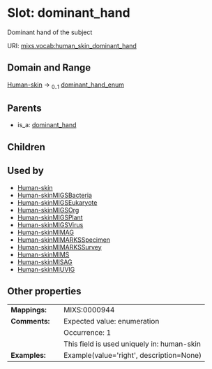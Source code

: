 
# Slot: dominant_hand


Dominant hand of the subject

URI: [mixs.vocab:human_skin_dominant_hand](https://w3id.org/mixs/vocab/human_skin_dominant_hand)


## Domain and Range

[Human-skin](Human-skin.md) &#8594;  <sub>0..1</sub> [dominant_hand_enum](dominant_hand_enum.md)

## Parents

 *  is_a: [dominant_hand](dominant_hand.md)

## Children


## Used by

 * [Human-skin](Human-skin.md)
 * [Human-skinMIGSBacteria](Human-skinMIGSBacteria.md)
 * [Human-skinMIGSEukaryote](Human-skinMIGSEukaryote.md)
 * [Human-skinMIGSOrg](Human-skinMIGSOrg.md)
 * [Human-skinMIGSPlant](Human-skinMIGSPlant.md)
 * [Human-skinMIGSVirus](Human-skinMIGSVirus.md)
 * [Human-skinMIMAG](Human-skinMIMAG.md)
 * [Human-skinMIMARKSSpecimen](Human-skinMIMARKSSpecimen.md)
 * [Human-skinMIMARKSSurvey](Human-skinMIMARKSSurvey.md)
 * [Human-skinMIMS](Human-skinMIMS.md)
 * [Human-skinMISAG](Human-skinMISAG.md)
 * [Human-skinMIUVIG](Human-skinMIUVIG.md)

## Other properties

|  |  |  |
| --- | --- | --- |
| **Mappings:** | | MIXS:0000944 |
| **Comments:** | | Expected value: enumeration |
|  | | Occurrence: 1 |
|  | | This field is used uniquely in: human-skin |
| **Examples:** | | Example(value='right', description=None) |

